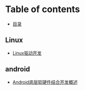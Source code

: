 # Table of contents

* [目录](README.md)

## Linux

* [Linux驱动开发](linux/linux_driver.md)

## android

* [Android底层软硬件结合开发概述](android/summary.md)

